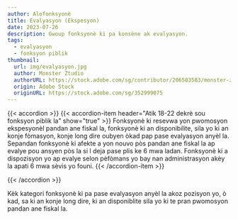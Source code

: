 ```yaml
---
author: Alofonksyonè
title: Evalyasyon (Ekspesyon)
date: 2023-07-26
description: Gwoup fonksyonè ki pa konsène ak evalyasyon.
tags:
  - evalyasyon
  - fonksyon piblik 
thumbnail:
  url: img/evalyasyon.jpg
  author: Monster Ztudio
  authorURL: https://stock.adobe.com/sg/contributor/206503583/monster-ztudio
  origin: Adobe Stock
  originURL: https://stock.adobe.com/sg/352999075
---
```


{{< accordion >}}
  {{< accordion-item header="Atik 18-22 dekrè sou fonksyon piblik la" show="true" >}}
  Fonksyonè ki resevwa yon pwomosyon ekspesyonèl pandan ane fiskal la, fonksyonè ki an disponibilite, sila yo ki an konje fòmasyon, konje long dire oubyen òkad pap pase evalyasyon anyèl la. Sepandan fonksyonè ki afekte a yon nouvo pòs pandan ane fiskal la ap evalye pou ansyen pòs la si l deja pase plis ke 6 mwa ladan. Fonksyonè ki a dispozisyon yo ap evalye selon pèfòmans yo bay nan administrasyon akèy la apati 6 mwa sèvis yo founi.
  {{< /accordion-item >}}
  <!-- {{< accordion-item header="Accordion Item #3" >}}
    This is the third item's accordion body.
  {{< /accordion-item >}} -->
{{< /accordion >}}

Kèk kategori fonksyonè ki pa pase evalyasyon anyèl la akoz pozisyon yo, ò kad, sa ki an konje long dire, ki an disponiblite sila yo ki te pran pwomosyon pandan ane fiskal la. 